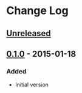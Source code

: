 # Change Log

## [Unreleased][unreleased]

## [0.1.0][0.1.0] - 2015-01-18
### Added
- Initial version

[unreleased]: https://github.com/stevewest/changelog
[0.1.0]: https://github.com/stevewest/changelog/releases/tag/0.1.0

